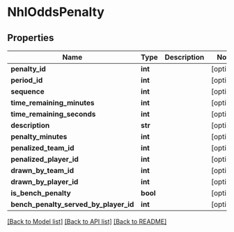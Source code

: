 # NhlOddsPenalty

## Properties
Name | Type | Description | Notes
------------ | ------------- | ------------- | -------------
**penalty_id** | **int** |  | [optional] 
**period_id** | **int** |  | [optional] 
**sequence** | **int** |  | [optional] 
**time_remaining_minutes** | **int** |  | [optional] 
**time_remaining_seconds** | **int** |  | [optional] 
**description** | **str** |  | [optional] 
**penalty_minutes** | **int** |  | [optional] 
**penalized_team_id** | **int** |  | [optional] 
**penalized_player_id** | **int** |  | [optional] 
**drawn_by_team_id** | **int** |  | [optional] 
**drawn_by_player_id** | **int** |  | [optional] 
**is_bench_penalty** | **bool** |  | [optional] 
**bench_penalty_served_by_player_id** | **int** |  | [optional] 

[[Back to Model list]](../README.md#documentation-for-models) [[Back to API list]](../README.md#documentation-for-api-endpoints) [[Back to README]](../README.md)


